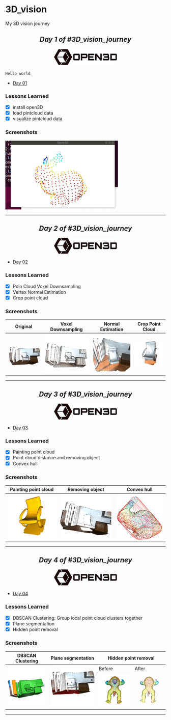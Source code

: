 # 3D_vision
My 3D vision journey

<h2 align="center">
      <i class="fas fa-calendar-day" aria-hidden="true">  Day 1 of #3D_vision_journey </i>
</h2>

<p align="center">
  <img  src="images/open3d_logo.png" height="50"/>  
</p>

`Hello world`

- [Day 01](day01)

### Lessons Learned

- [x] install open3D
- [x] load pintcloud data
- [x] visualize pintcloud data

### Screenshots

<img  src="images/Day_01.gif" /> 

***

<h2 align="center">
      <i class="fas fa-calendar-day" aria-hidden="true">  Day 2 of #3D_vision_journey </i>
</h2>

<p align="center">
  <img  src="images/open3d_logo.png" height="50"/>  
</p>


- [Day 02](day02-04)

### Lessons Learned

- [x] Poin Cloud Voxel Downsampling
- [x] Vertex  Normal Estimation
- [x] Crop point cloud 

### Screenshots

| Original | Voxel Downsampling  | Normal Estimation | Crop Point Cloud |
|:---------------:|:---------------:|:---------------:|:---------------:|
|<img  src="images/Day_02_01_org.gif" width="300"/>  |<img  src="images/Day_02_02_dws.gif" width="300"/>|<img  src="images/Day_02_03_nrm.gif" width="300"/> |<img  src="images/Day_02_04_crop.gif" width="300"/> |

***

<h2 align="center">
      <i class="fas fa-calendar-day" aria-hidden="true">  Day 3 of #3D_vision_journey </i>
</h2>

<p align="center">
  <img  src="images/open3d_logo.png" height="50"/>  
</p>



- [Day 03](day02-04)

### Lessons Learned

- [x] Painting point cloud 
- [x] Point cloud distance and removing object
- [x] Convex hull  

### Screenshots

| Painting point cloud | Removing object  | Convex hull  | 
|:---------------:|:---------------:|:---------------:|
|<img  src="images/Day_03_01_paint.gif" width="300"/>  |<img  src="images/Day_03_02_dist.gif" width="300"/>|<img  src="images/Day_03_03_convex.gif" width="300"/> |

***

<h2 align="center">
      <i class="fas fa-calendar-day" aria-hidden="true">  Day 4 of #3D_vision_journey </i>
</h2>

<p align="center">
  <img  src="images/open3d_logo.png" height="50"/>  
</p>

 

- [Day 04](day02-04)

### Lessons Learned

- [x] DBSCAN Clustering: Group local point cloud clusters together 
- [x] Plane segmentation 
- [x] Hidden point removal   

### Screenshots


<table>
  <thead>
    <tr>      
      <th>DBSCAN Clustering</th>
      <th>Plane segmentation</th>
      <th colspan="2">Hidden point removal</th>
    </tr>
  </thead>

  <tbody>    
    <tr>
      <td rowspan="2"><img  src="images/Day_03_04_DBSCAN.gif" width="300"/></td>
      <td rowspan="2"><img  src="images/Day_03_05_plain_seg.gif" width="300"/></td>
      <td>Before</td>
      <td>After</td>
    </tr>
    <tr>      
      <td><img  src="images/Day_03_06_hid_b4.gif" width="300"/></td>
      <td><img  src="images/Day_03_07_hid_aftr.gif" width="300"/></td>
    </tr>
  </tbody>
</table>

***
